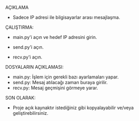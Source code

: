 AÇIKLAMA

- Sadece IP adresi ile bilgisayarlar arası mesajlaşma.



ÇALIŞTIRMA:

- main.py'i açın ve hedef IP adresini girin.

- send.py'i açın.

- recv.py'i açın.



DOSYALARIN AÇIKLAMASI:

- main.py: İşlem için gerekli bazı ayarlamaları yapar.
- send.py: Mesaj atılacağı zaman buraya girilir.
- recv.py: Mesaj geçmişini görmeye yarar.



SON OLARAK:

- Proje açık kaynaktır istediğiniz gibi kopyalayabilir ve/veya geliştirebilirsiniz.
